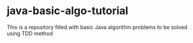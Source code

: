 # java-basic-algo-tutorial
This is a repository filled with basic Java algorithm problems to be solved using TDD method
